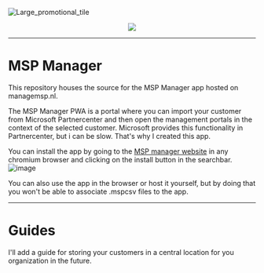 ![Large_promotional_tile](https://github.com/Vertco/MSP-Manager/assets/47614276/a8a5ee80-b89a-43db-b9b3-a99f269d5587)
<p align="center">
  <a href="https://www.paypal.com/donate/?hosted_button_id=PLM7Q4RRJK48N" target="_blank">
    <img src="https://img.shields.io/badge/Donate-PayPal-green.svg"/>
  </a>
</p>

---

# MSP Manager
This repository houses the source for the MSP Manager app hosted on managemsp.nl.

The MSP Manager PWA is a portal where you can import your customer from Microsoft Partnercenter and then open the management portals in the context of the selected customer.
Microsoft provides this functionality in Partnercenter, but i can be slow. That's why I created this app.

You can install the app by going to the [MSP manager website](https://managemsp.nl) in any chromium browser and clicking on the install button in the searchbar.
![image](https://github.com/Vertco/MSP-Manager/assets/47614276/d8d6f205-c059-441c-b7d5-fcc4d3d18b0d)

You can also use the app in the browser or host it yourself, but by doing that you won't be able to associate .mspcsv files to the app.

---
# Guides
I'll add a guide for storing your customers in a central location for you organization in the future.
